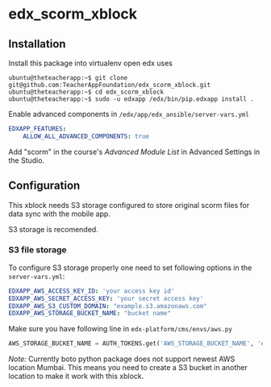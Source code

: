 # edx_scorm_xblock

## Installation

Install this package into virtualenv open edx uses
```shell
ubuntu@theteacherapp:~$ git clone git@github.com:TeacherAppFoundation/edx_scorm_xblock.git
ubuntu@theteacherapp:~$ cd edx_scorm_xblock
ubuntu@theteacherapp:~$ sudo -u edxapp /edx/bin/pip.edxapp install .
```
Enable advanced components in `/edx/app/edx_ansible/server-vars.yml`
```yaml
EDXAPP_FEATURES:
    ALLOW_ALL_ADVANCED_COMPONENTS: true
```
Add "scorm" in the course's _Advanced Module List_ in Advanced Settings in the Studio.

## Configuration
This xblock needs S3 storage configured to store original scorm files for data sync with the mobile app.

S3 storage is recomended.

### S3 file storage
To configure S3 storage properly one need to set following options in the `server-vars.yml`:

```yaml
EDXAPP_AWS_ACCESS_KEY_ID: 'your access key id'
EDXAPP_AWS_SECRET_ACCESS_KEY: 'your secret access key'
EDXAPP_AWS_S3_CUSTOM_DOMAIN: "example.s3.amazonaws.com"
EDXAPP_AWS_STORAGE_BUCKET_NAME: "bucket name"
```

Make sure you have following line in `edx-platform/cms/envs/aws.py`
```python
AWS_STORAGE_BUCKET_NAME = AUTH_TOKENS.get('AWS_STORAGE_BUCKET_NAME', 'edxuploads')
```

*Note:* Currently boto python package does not support newest AWS location Mumbai. This means you need to create a S3 bucket in another location to make it work with this xblock.
